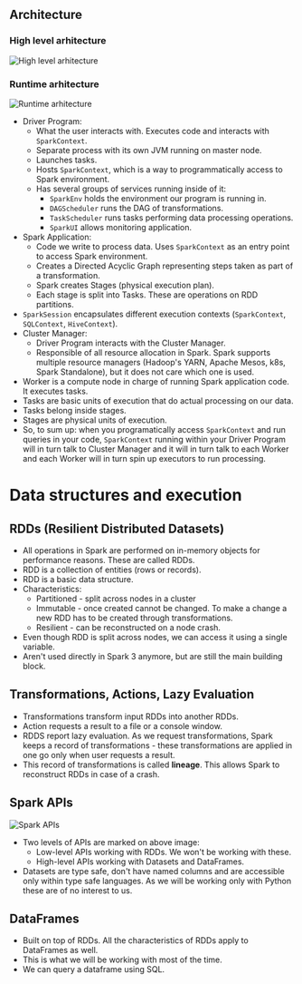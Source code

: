 ## Architecture

### High level arhitecture

![High level arhitecture](https://github.com/nlivaic/ApacheSparkDatabricks/assets/26722936/25b84447-23f7-4eb2-ba1a-bb0a4b2e8f25)

### Runtime arhitecture

![Runtime arhitecture](https://github.com/nlivaic/ApacheSparkDatabricks/assets/26722936/1e165367-e350-435d-a7b0-032c595893cb)

* Driver Program:
    * What the user interacts with. Executes code and interacts with `SparkContext`.
    * Separate process with its own JVM running on master node.
    * Launches tasks.
    * Hosts `SparkContext`, which is a way to programmatically access to Spark environment.
    * Has several groups of services running inside of it:
        * `SparkEnv` holds the environment our program is running in.
        * `DAGScheduler` runs the DAG of transformations.
        * `TaskScheduler` runs tasks performing data processing operations.
        * `SparkUI` allows monitoring application.
* Spark Application:
    * Code we write to process data. Uses `SparkContext` as an entry point to access Spark environment.
    * Creates a Directed Acyclic Graph representing steps taken as part of a transformation.
    * Spark creates Stages (physical execution plan).
    * Each stage is split into Tasks. These are operations on RDD partitions.
* `SparkSession` encapsulates different execution contexts (`SparkContext`, `SQLContext`, `HiveContext`).
* Cluster Manager:
    * Driver Program interacts with the Cluster Manager.
    * Responsible of all resource allocation in Spark. Spark supports multiple resource managers (Hadoop's YARN, Apache Mesos, k8s, Spark Standalone), but it does not care which one is used.
* Worker is a compute node in charge of running Spark application code. It executes tasks.
* Tasks are basic units of execution that do actual processing on our data.
* Tasks belong inside stages.
* Stages are physical units of execution.
* So, to sum up: when you programatically access `SparkContext` and run queries in your code, `SparkContext` running within your Driver Program will in turn talk to Cluster Manager and it will in turn talk to each Worker and each Worker will in turn spin up executors to run processing.

# Data structures and execution

## RDDs (Resilient Distributed Datasets)

* All operations in Spark are performed on in-memory objects for performance reasons. These are called RDDs.
* RDD is a collection of entities (rows or records).
* RDD is a basic data structure.
* Characteristics:
    * Partitioned - split across nodes in a cluster
    * Immutable - once created cannot be changed. To make a change a new RDD has to be created through transformations.
    * Resilient - can be reconstructed on a node crash.
* Even though RDD is split across nodes, we can access it using a single variable.
* Aren't used directly in Spark 3 anymore, but are still the main building block.

## Transformations, Actions, Lazy Evaluation

* Transformations transform input RDDs into another RDDs.
* Action requests a result to a file or a console window.
* RDDS report lazy evaluation. As we request transformations, Spark keeps a record of transformations - these transformations are applied in one go only when user requests a result.
* This record of transformations is called __lineage__. This allows Spark to reconstruct RDDs in case of a crash.

## Spark APIs

![Spark APIs](https://github.com/nlivaic/ApacheSparkDatabricks/assets/26722936/1b9f1edb-97b9-47be-ad29-f77c5786cd43)
* Two levels of APIs are marked on above image:
    * Low-level APIs working with RDDs. We won't be working with these.
    * High-level APIs working with Datasets and DataFrames.
* Datasets are type safe, don't have named columns and are accessible only within type safe languages. As we will be working only with Python these are of no interest to us.

## DataFrames

* Built on top of RDDs. All the characteristics of RDDs apply to DataFrames as well.
* This is what we will be working with most of the time.
* We can query a dataframe using SQL.
